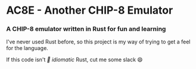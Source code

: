 # AC8E - Another CHIP-8 Emulator
### A CHIP-8 emulator written in Rust for fun and learning

I've never used Rust before, so this project is my way of trying to get a feel
for the language.

If this code isn't *:100: idiomatic* Rust, cut me some slack :smile:
